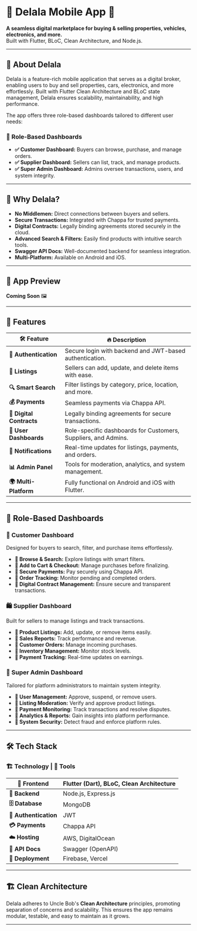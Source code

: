 # 🚀 Delala Mobile App 📱

**A seamless digital marketplace for buying & selling properties, vehicles, electronics, and more.**  
Built with Flutter, BLoC, Clean Architecture, and Node.js.

---

## 🎯 About Delala

Delala is a feature-rich mobile application that serves as a digital broker, enabling users to buy and sell properties, cars, electronics, and more effortlessly. Built with Flutter Clean Architecture and BLoC state management, Delala ensures scalability, maintainability, and high performance.

The app offers three role-based dashboards tailored to different user needs:

### 🏢 Role-Based Dashboards

- **✅ Customer Dashboard:** Buyers can browse, purchase, and manage orders.
- **✅ Supplier Dashboard:** Sellers can list, track, and manage products.
- **✅ Super Admin Dashboard:** Admins oversee transactions, users, and system integrity.

---

## 🌟 Why Delala?

- **No Middlemen:** Direct connections between buyers and sellers.
- **Secure Transactions:** Integrated with Chappa for trusted payments.
- **Digital Contracts:** Legally binding agreements stored securely in the cloud.
- **Advanced Search & Filters:** Easily find products with intuitive search tools.
- **Swagger API Docs:** Well-documented backend for seamless integration.
- **Multi-Platform:** Available on Android and iOS.

---

## 📱 App Preview

**Coming Soon** 🖼️

---

## 🚀 Features

| 🛠️ Feature            | 🔥 Description                                              |
|-----------------------|------------------------------------------------------------|
| **🔐 Authentication**  | Secure login with backend and JWT-based authentication.   |
| **📌 Listings**        | Sellers can add, update, and delete items with ease.       |
| **🔍 Smart Search**    | Filter listings by category, price, location, and more.    |
| **💰 Payments**        | Seamless payments via Chappa API.                          |
| **📜 Digital Contracts**| Legally binding agreements for secure transactions.       |
| **🎨 User Dashboards** | Role-specific dashboards for Customers, Suppliers, and Admins. |
| **📩 Notifications**   | Real-time updates for listings, payments, and orders.      |
| **📊 Admin Panel**     | Tools for moderation, analytics, and system management.    |
| **🌍 Multi-Platform**  | Fully functional on Android and iOS with Flutter.          |

---

## 🏢 Role-Based Dashboards

### 👥 Customer Dashboard
Designed for buyers to search, filter, and purchase items effortlessly.

- **🔹 Browse & Search:** Explore listings with smart filters.
- **🔹 Add to Cart & Checkout:** Manage purchases before finalizing.
- **🔹 Secure Payments:** Pay securely using Chappa API.
- **🔹 Order Tracking:** Monitor pending and completed orders.
- **🔹 Digital Contract Management:** Ensure secure and transparent transactions.

### 🛍️ Supplier Dashboard
Built for sellers to manage listings and track transactions.

- **🔹 Product Listings:** Add, update, or remove items easily.
- **🔹 Sales Reports:** Track performance and revenue.
- **🔹 Customer Orders:** Manage incoming purchases.
- **🔹 Inventory Management:** Monitor stock levels.
- **🔹 Payment Tracking:** Real-time updates on earnings.

### 🔧 Super Admin Dashboard
Tailored for platform administrators to maintain system integrity.

- **🔹 User Management:** Approve, suspend, or remove users.
- **🔹 Listing Moderation:** Verify and approve product listings.
- **🔹 Payment Monitoring:** Track transactions and resolve disputes.
- **🔹 Analytics & Reports:** Gain insights into platform performance.
- **🔹 System Security:** Detect fraud and enforce platform rules.

---

## 🛠️ Tech Stack

### 🏗️ Technology | 🔧 Tools

| **🎨 Frontend**         | Flutter (Dart), BLoC, Clean Architecture |
|-------------------------|------------------------------------------|
| **💾 Backend**          | Node.js, Express.js                     |
| **🗄️ Database**         | MongoDB                                  |
| **🔐 Authentication**   | JWT                                      |
| **💳 Payments**          | Chappa API                               |
| **☁️ Hosting**          | AWS, DigitalOcean                        |
| **📜 API Docs**         | Swagger (OpenAPI)                        |
| **🚀 Deployment**       | Firebase, Vercel                         |

---

## 🏗️ Clean Architecture

Delala adheres to Uncle Bob's **Clean Architecture** principles, promoting separation of concerns and scalability. This ensures the app remains modular, testable, and easy to maintain as it grows.

---

